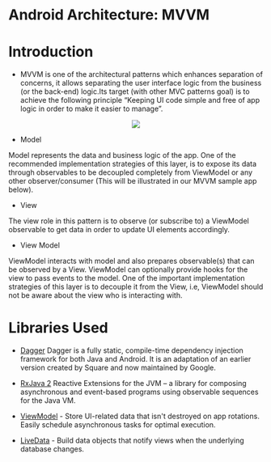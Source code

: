 # Android Architecture: MVVM
# Introduction
* MVVM is one of the architectural patterns which enhances separation of concerns, it allows separating the user interface logic from the business (or the back-end) logic.Its target (with other MVC patterns goal) is to achieve the following principle “Keeping UI code simple and free of app logic in order to make it easier to manage”.
<p align="center">
<img src=https://github.com/ThuanPx/Android_Architecture/blob/master/images/mvvm.png />
</p>

* Model

Model represents the data and business logic of the app. One of the recommended implementation strategies of this layer, is to expose its data through observables to be decoupled completely from ViewModel or any other observer/consumer (This will be illustrated in our MVVM sample app below).
* View

The view role in this pattern is to observe (or subscribe to) a ViewModel observable to get data in order to update UI elements accordingly.
* View Model

ViewModel interacts with model and also prepares observable(s) that can be observed by a View. ViewModel can optionally provide hooks for the view to pass events to the model.
One of the important implementation strategies of this layer is to decouple it from the View, i.e, ViewModel should not be aware about the view who is interacting with.

# Libraries Used

* [Dagger][1] Dagger is a fully static, compile-time dependency injection framework for both Java and Android. It is an adaptation of an earlier version created by Square and now maintained by Google.

* [RxJava 2][4] Reactive Extensions for the JVM – a library for composing asynchronous and event-based programs using observable sequences for the Java VM.

* [ViewModel][2] - Store UI-related data that isn't destroyed on app rotations. Easily schedule
     asynchronous tasks for optimal execution.

* [LiveData][3] - Build data objects that notify views when the underlying database changes.


[1]: https://dagger.dev/
[2]: https://developer.android.com/topic/libraries/architecture/viewmodel
[3]: https://developer.android.com/topic/libraries/architecture/livedata
[4]: https://github.com/ReactiveX/RxJava
[5]: https://developer.android.com/topic/libraries/architecture/coroutines#viewmodelscope